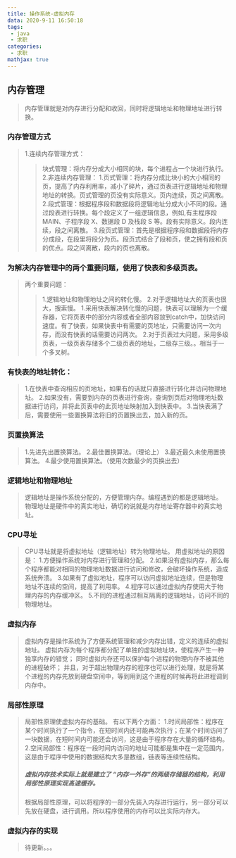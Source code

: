 ```yaml
---
title: 操作系统-虚拟内存
data: 2020-9-11 16:50:18
tags:
 - java
 - 求职
categories:
 - 求职
mathjax: true
---
```

## 内存管理

> 内存管理就是对内存进行分配和收回，同时将逻辑地址和物理地址进行转换。

### 内存管理方式
>1.连续内存管理方式：
>>块式管理：将内存分成大小相同的块，每个进程占一个块进行执行。
>2.非连续内存管理：
>>1.页式管理：将内存分成比块小的大小相同的页，提高了内存利用率，减小了碎片，通过页表进行逻辑地址和物理地址的转换。页式管理的页没有实际意义。页内连续，页之间离散。
>>2.段式管理：根据程序段和数据段将逻辑地址分成大小不同的段。通过段表进行转换。每个段定义了一组逻辑信息，例如,有主程序段 MAIN、子程序段 X、数据段 D 及栈段 S 等。段有实际意义。段内连续，段之间离散。
>>3.段页式管理：首先是根据程序段和数据段将内存分成段，在段里将段分为页。段页式结合了段和页，使之拥有段和页的优点。段之间离散，段内的页也离散。

### 为解决内存管理中的两个重要问题，使用了快表和多级页表。
>两个重要问题：
>>1.逻辑地址和物理地址之间的转化慢。
>>2.对于逻辑地址大的页表也很大，搜索慢。
>1.采用快表解决转化慢的问题，快表可以理解为一个缓存器，它将页表中的部分内容或者全部内容放到catch中，加快访问速度。有了快表，如果快表中有需要的页地址，只需要访问一次内存，而没有快表的话需要访问两次。
>2.对于页表过大问题，采用多级页表，一级页表存储多个二级页表的地址，二级存三级。。相当于一个多叉树。

### 有快表的地址转化：
>1.在快表中查询相应的页地址，如果有的话就只直接进行转化并访问物理地址。
>2.如果没有，需要到内存的页表进行查询，查询到页后对物理地址数据进行访问，并将此页表中的此页地址映射加入到快表中。
>3.当快表满了后，需要使用一些置换算法将旧的页置换出去，加入新的页。

### 页置换算法
>1.先进先出置换算法。
>2.最佳置换算法。（理论上）
>3.最近最久未使用置换算法。
>4.最少使用置换算法。（使用次数最少的页换出去）

### 逻辑地址和物理地址
>逻辑地址是操作系统分配的，方便管理内存。编程遇到的都是逻辑地址。
>物理地址是硬件中的真实地址，确切的说就是内存地址寄存器中的真实地址。

### CPU寻址
>CPU寻址就是将虚拟地址（逻辑地址）转为物理地址。
>用虚拟地址的原因是：
>1.方便操作系统对内存进行管理和分配。
>2.如果没有虚拟内存，那么每个程序都能对相同的物理地址数据进行访问和修改，会破坏操作系统，造成系统奔溃。
>3.如果有了虚拟地址，程序可以访问虚拟地址连续，但是物理地址不连续的空间，提高了利用率。
>4.程序可以通过虚拟内存使用大于物理内存的内存缓冲区。
>5.不同的进程通过相互隔离的逻辑地址，访问不同的物理地址。

### 虚拟内存
>虚拟内存是操作系统为了方便系统管理和减少内存出错，定义的连续的虚拟地址。
>虚拟内存为每个程序都分配了单独的虚拟地址块，使程序产生一种独享内存的错觉；
>同时虚拟内存还可以保护每个进程的物理内存不被其他的进程破坏；
>并且，对于超出物理内存的程序也可以进行处理，就是将某个进程的内存先放到硬盘空间中，等到用到这个进程的时候再将此进程调到内存中。

### 局部性原理
>局部性原理使虚拟内存的基础。
>有以下两个方面：
>1.时间局部性：程序在某个时间执行了一个指令，在短时间内还可能再次执行；在某个时间访问了一块数据，在短时间内可能还会访问，这是由于程序存在大量的循环结构。
>2.空间局部性：程序在一段时间内访问的地址可能都是集中在一定范围内，这是由于程序中使用的数据结构大多是数组，链表等连续性结构。
>
>##### 虚拟内存技术实际上就是建立了 “内存一外存”的两级存储器的结构，利用局部性原理实现髙速缓存。
>根据局部性原理，可以将程序的一部分先装入内存进行运行，另一部分可以先放在硬盘，进行调用。所以程序使用的内存可以比实际内存大。
### 虚拟内存的实现
>待更新。。。

###  

